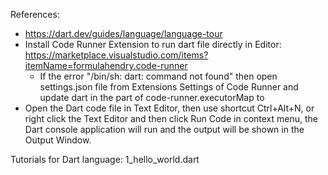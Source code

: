 References:
- https://dart.dev/guides/language/language-tour
- Install Code Runner Extension to run dart file directly in Editor: https://marketplace.visualstudio.com/items?itemName=formulahendry.code-runner
    + If the error "/bin/sh: dart: command not found" then open settings.json file from Extensions Settings of Code Runner and update dart in the part of code-runner.executorMap to <the part to dart>
- Open the Dart code file in Text Editor, then use shortcut Ctrl+Alt+N, or right click the Text Editor and then click Run Code in context menu, the Dart console application will run and the output will be shown in the Output Window.    

Tutorials for Dart language:
1_hello_world.dart